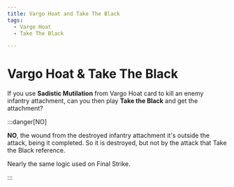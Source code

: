 ```yaml
---
title: Vargo Hoat and Take The Black
tags:
  - Vargo Hoat
  - Take The Black

---
```


# Vargo Hoat & Take The Black

If you use **Sadistic Mutilation** from Vargo Hoat card to kill an enemy infantry attachment, can you then play **Take the Black** and get the attachment?

:::danger[NO]

**NO**, the wound from the destroyed infantry attachment it's outside the attack, being it completed. So it is destroyed, but not by the attack that Take the Black reference.

Nearly the same logic used on Final Strike.

:::

